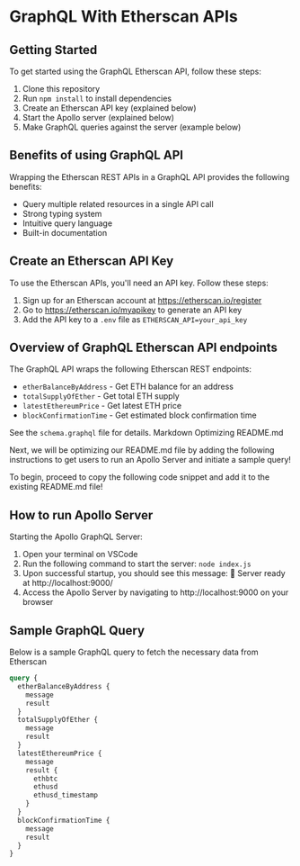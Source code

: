 # GraphQL With Etherscan APIs

## Getting Started

To get started using the GraphQL Etherscan API, follow these steps:

1. Clone this repository
2. Run `npm install` to install dependencies
3. Create an Etherscan API key (explained below)
4. Start the Apollo server (explained below)
5. Make GraphQL queries against the server (example below)

## Benefits of using GraphQL API

Wrapping the Etherscan REST APIs in a GraphQL API provides the following benefits:

- Query multiple related resources in a single API call
- Strong typing system
- Intuitive query language
- Built-in documentation

## Create an Etherscan API Key

To use the Etherscan APIs, you'll need an API key. Follow these steps:

1. Sign up for an Etherscan account at https://etherscan.io/register
2. Go to https://etherscan.io/myapikey to generate an API key
3. Add the API key to a `.env` file as `ETHERSCAN_API=your_api_key`

## Overview of GraphQL Etherscan API endpoints

The GraphQL API wraps the following Etherscan REST endpoints:

- `etherBalanceByAddress` - Get ETH balance for an address
- `totalSupplyOfEther` - Get total ETH supply
- `latestEthereumPrice` - Get latest ETH price
- `blockConfirmationTime` - Get estimated block confirmation time

See the `schema.graphql` file for details.
Markdown
Optimizing README.md

Next, we will be optimizing our README.md file by adding the following instructions to get users to run an Apollo Server and initiate a sample query!

To begin, proceed to copy the following code snippet and add it to the existing README.md file!

## How to run Apollo Server

Starting the Apollo GraphQL Server:

1. Open your terminal on VSCode
2. Run the following command to start the server: `node index.js`
3. Upon successful startup, you should see this message: 🚀 Server ready at http://localhost:9000/
4. Access the Apollo Server by navigating to http://localhost:9000 on your browser

## Sample GraphQL Query

Below is a sample GraphQL query to fetch the necessary data from Etherscan
```graphql
query {
  etherBalanceByAddress {
    message
    result
  }
  totalSupplyOfEther {
    message
    result
  }
  latestEthereumPrice {
    message
    result {
      ethbtc
      ethusd
      ethusd_timestamp
    }
  }
  blockConfirmationTime {
    message
    result
  }
}
```